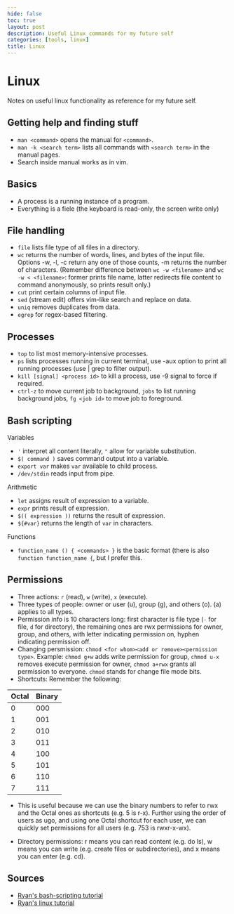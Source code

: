 ```yaml
---
hide: false
toc: true
layout: post
description: Useful Linux commands for my future self
categories: [tools, linux]
title: Linux
---
```


# Linux

Notes on useful linux functionality as reference for my future self.

## Getting help and finding stuff
- `man <command>` opens the manual for `<command>`.
- `man -k <search term>` lists all commands with `<search term>` in the manual
    pages.
- Search inside manual works as in vim.

## Basics
- A process is a running instance of a program.
- Everything is a fiele (the keyboard is read-only, the screen write only) 

## File handling
- `file` lists file type of all files in a directory.
- `wc` returns the number of words, lines, and bytes of the input file. Options
    -w, -l, -c return any one of those counts, -m returns the number of
    characters. (Remember difference between `wc -w <filename>` and `wc -w < <filename>`: former prints file name, latter redirects file content to
    command anonymously, so prints result only.)
- `cut` print certain columns of input file.
- `sed` (stream edit) offers vim-like search and replace on data.
- `uniq` removes duplicates from data.
- `egrep` for regex-based filtering.

## Processes
- `top` to list most memory-intensive processes.
- `ps` lists processes running in current terminal, use -aux option to print all
    running processes (use | grep to filter output).
- `kill [signal] <process id>` to kill a process, use -9 signal to force if
    required.
- `ctrl-z` to move current job to background, `jobs` to list running background
    jobs, `fg <job id>` to move job to foreground.


## Bash scripting
Variables
- `'` interpret all content literally, `"` allow for variable substitution.
- `$( command )` saves command output into a variable.
- `export var` makes `var` available to child process.
- `/dev/stdin` reads input from pipe.

Arithmetic
- `let` assigns result of expression to a variable.
- `expr` prints result of expression.
- `$(( expression ))` returns the result of expression.
- `${#var}` returns the length of `var` in characters.

Functions
- `function_name () {
     <commands>
   }` 
   is the basic format (there is also `function function_name {`, but I prefer this.


## Permissions
- Three actions: `r` (read), `w` (write), `x` (execute).
- Three types of people: owner or user (u), group (g), and others (o). (a) applies to
    all types.
- Permission info is 10 characters long: first character is file type (`-` for
    file, `d` for directory), the remaining ones are rwx permissions for owner,
    group, and others, with letter indicating permission on, hyphen
    indicating permission off. 
- Changing persmission: `chmod <for whom><add or remove><permission type>`. Example:
    `chmod g+w` adds write permission for group, `chmod u-x` removes execute permission for
    owner, `chmod a+rwx` grants all permission to everyone. `chmod` stands for
    change file mode bits.
- Shortcuts: Remember the following:

 Octal    | Binary 
 -------- | -------- 
        0 |      000 
        1 |      001 
        2 |      010 
        3 |      011 
        4 |      100 
        5 |      101 
        6 |      110 
        7 |      111 

- This is useful because we can use the binary numbers to refer to rwx and the Octal ones as shortcuts (e.g. 5 is r-x). Further using the order of users as ugo, and using one Octal shortcut for each user, we can quickly set permissions for all users (e.g. 753 is rwxr-x-wx).

- Directory permissions: r means you can read content (e.g. do ls), w means you
    can write (e.g. create files or subdirectories), and x means you can enter
    (e.g. cd).

## Sources
- [Ryan's bash-scripting tutorial](https://ryanstutorials.net/bash-scripting-tutorial/)
- [Ryan's linux tutorial](https://ryanstutorials.net/bash-scripting-tutorial/)

